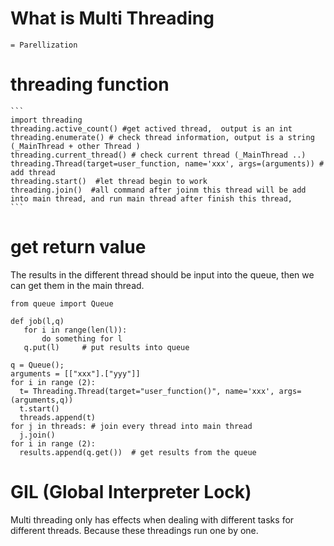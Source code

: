 # What is Multi Threading
	= Parellization

# threading function
	```
    import threading
    threading.active_count() #get actived thread,  output is an int
    threading.enumerate() # check thread information, output is a string (_MainThread + other Thread )
    threading.current_thread() # check current thread (_MainThread ..)
    threading.Thread(target=user_function, name='xxx', args=(arguments)) # add thread
    threading.start()  #let thread begin to work
    threading.join()  #all command after joinm this thread will be add into main thread, and run main thread after finish this thread,
	```

# get return value
   The results in the different thread should be input into the queue, then we can get them in the main thread.
   ```
   from queue import Queue
   
   def job(l,q)
      for i in range(len(l)):
          do something for l
      q.put(l)     # put results into queue

   q = Queue();
   arguments = [["xxx"].["yyy"]]
   for i in range (2):
     t= Threading.Thread(target="user_function()", name='xxx', args=(arguments,q))
     t.start()
     threads.append(t)
   for j in threads: # join every thread into main thread
     j.join()
   for i in range (2):
	 results.append(q.get())  # get results from the queue

   ```		

# GIL (Global Interpreter Lock) 
   Multi threading only has effects when dealing with different tasks for different threads.
   Because these threadings run one by one. 


